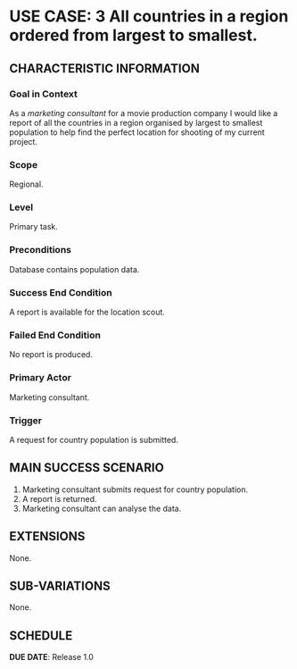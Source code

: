 # USE CASE: 3 All countries in a region ordered from largest to smallest.

## CHARACTERISTIC INFORMATION

### Goal in Context

As a *marketing consultant* for a movie production company I would like a report of all the countries in a region organised by largest to smallest population to help find the perfect location for shooting of my current project.
### Scope

Regional.

### Level

Primary task.

### Preconditions

Database contains population data.

### Success End Condition

A report is available for the location scout.

### Failed End Condition

No report is produced.

### Primary Actor

Marketing consultant.

### Trigger

A request for country population is submitted.

## MAIN SUCCESS SCENARIO

1. Marketing consultant submits request for country population.
2. A report is returned.
3. Marketing consultant can analyse the data.

## EXTENSIONS

None.

## SUB-VARIATIONS

None.

## SCHEDULE

**DUE DATE**: Release 1.0